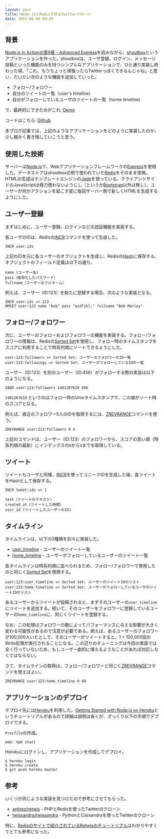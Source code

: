 ```yaml
---
layout: post
title: Node.jsとRedisで作るTwitterクローン
date: 2015-06-09 09:29
---
```


## 背景

[Node.js in Actionの第9章 - Advanced Express](http://www.manning.com/cantelon/)を読みながら、[shoutbox](http://en.wikipedia.org/wiki/Shoutbox)というアプリケーションを作った。shoutboxは、ユーザ登録、ログイン、メッセージ投稿といった機能のみを持つシンプルなアプリケーションで、ひと通り実装し終わった頃、「これ、もうちょっと頑張ったらTwitterっぽくできるんじゃね」と思い、だいたい次のような機能を追加していった。

- フォロー/フォロワー
- 自分のツイートの一覧（user's timeline）
- 自分がフォローしているユーザのツイートの一覧（home timeline)

で、最終的にできたのがこれ: [Demo](https://twitterlikeapp.herokuapp.com/)

コードはこちら: [Github](https://github.com/tatsuyaoiw/twitter)

本ブログ記事では、上記のようなアプリケーションをどのように実装したのか、少し細かく書き残していこうと思う。

## 使用した技術

サーバーは[Node.js](https://nodejs.org/)で、Webアプリケーションフレームワークの[Express](http://expressjs.com/)を使用した。データストアはshoutboxの例で使われていた[Redis](http://redis.io/)をそのまま使用。HTMLの生成はテンプレートエンジンの[Jade](http://jade-lang.com/)を使っている。クライアントサイドのJavaScriptは極力使わないようにし（というか[Bootstrap](http://getbootstrap.com/)以外は無し）、ユーザーが何かアクションを起こす度に毎回サーバー側で新しくHTMLを生成するようにした。

## ユーザー登録

まずはじめに、ユーザー登録、ログインなどの認証機能を実装する。

各ユーザのIDは、Redisの[INCR](http://redis.io/commands/INCR)コマンドを使って生成した。

```
INCR user:ids
```

上記のIDを元に各ユーザーのオブジェクトを生成し、Redisの[Hash](http://redis.io/topics/data-types)に保存する。オブジェクトのフィールド定義は以下の通り。

```
name (ユーザー名)
pass（暗号化したパスワード）
fullname（ユーザーのフルネーム）
```

例えば、ユーザー（ID:123）を新たに登録する場合、次のような実装となる。

```
INCR user:ids => 123
HMSET user:123 name "bob" pass "asdfjkl;" fullname "Bob Marley"
```

## フォロー/フォロワー

次に、ユーザーのフォローおよびフォロワーの機能を実装する。フォロー/フォロワーの情報は、Redisの[Sorted Set](http://redis.io/topics/data-types)を使用し、フォロー時のタイムスタンプをスコアに利用することで時系列順にソートできるようにした。

```
user:123:followers => Sorted Set: ユーザーのフォロワーのID一覧
user:123:followings => Sorted Set: ユーザーがフォローしているIDの一覧
```

ユーザー（ID:123）を別のユーザー（ID:456）がフォローする際の実装は以下のようになる。

```
ZADD user:123:followers 1401267618 456
```

`1401267618` というのはフォロー時のUnixタイムスタンプで、この値がソート時のスコアとなる。

例えば、直近のフォロワー5人のIDを取得するには、[ZREVRANGE](http://redis.io/commands/zrevrange)コマンドを使う。

```
ZREVRANGE user:123:followers 0 4
```

上記のコマンドは、ユーザー（ID:123）のフォロワーから、スコアの高い順（時系列順の最新）にインデックスの`0`から`4`までを取得している。

## ツイート

ツイートもユーザと同様、[INCR](http://redis.io/commands/INCR)を使ってユニークIDを生成した後、各ツイートをHashとして保存する。

```
INCR tweet:ids => 1
```

```
text（ツイートのテキスト）
created_at（ツイートした時間）
user_id (ツイートしたユーザーのID)
```

## タイムライン

タイムラインは、以下の2種類を別々に実装した。

- [user_timeline](https://dev.twitter.com/rest/reference/get/statuses/user_timeline) - ユーザーのツイート一覧
- [home_timeline](https://dev.twitter.com/rest/reference/get/statuses/home_timeline) - ユーザーがフォローしているユーザーのツイート一覧

各タイムラインは時系列順に並べられるため、フォロー/フォロワーで使用したのと同じく[Sorted Set](http://redis.io/topics/data-types)を使用する。

```
user:123:user_timeline => Sorted Set: ユーザーのツイートIDのリスト
user:123:home_timeline => Sorted Set: ユーザーがフォローしているユーザのツイートIDのリスト
```

あるユーザーからツイートが投稿されると、まずそのユーザーの`user_timeline`にツイートを追加する。続いて、そのユーザーをフォロワーに登録しているユーザーの`home_timeline`に、同じくツイートを登録する。

なお、この処理はフォロワーの数によってパフォーマンスに与える影響が大きく変わる可能性があるので注意が必要である。例えば、あるユーザーのフォロワーが100,000人いたとして、そのユーザーがツイートすると、1 + 100,000回のWrite処理が実行されることになる。この辺りのチューニングは今回の実装では全く行っていないため、もしユーザー劇的に増えるようなことがあれば対応しなくてはならない。

さて、タイムラインの取得は、フォロー/フォロワーと同じく[ZREVRANGE](http://redis.io/commands/zrevrange)コマンドを使えばよい。

```
ZREVRANGE user:123:home_timeline 0 49
```

## アプリケーションのデプロイ

デプロイ先には[Heroku](https://www.heroku.com/)を利用した。[Getting Started with Node.js on Heroku](https://devcenter.heroku.com/articles/getting-started-with-nodejs#introduction)というチュートリアルがあるので詳細は説明は省くが、ざっくり以下の手順でデプロイできる。

`Procfile`の作成。

```
web: npm start
```

Herokuにログインし、アプリケーションを作成してデプロイ。

```
$ heroku login
$ heroku create
$ git push heroku master
```

## 参考

いくつか同じような実装を見つけたので参考にさせてもらった。

- [antirez/retwis](https://github.com/antirez/retwis) - PHPとRedisを使ったTwitterのクローン
- [twissandra/twissandra](https://github.com/twissandra/twissandra) - PythonとCassandraを使ったTwitterのクローン

特に、[Redisのサイトで紹介されているRetwisのチュートリアル](http://redis.io/topics/twitter-clone)はわかりやすくてとても参考になった。




